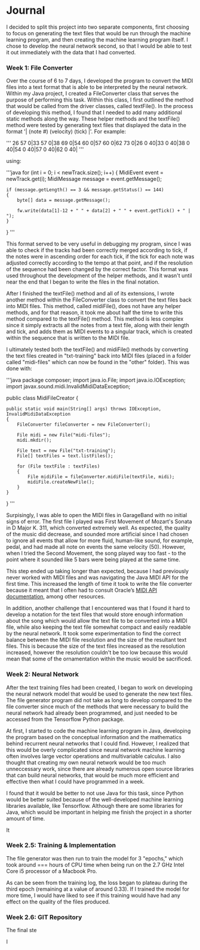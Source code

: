# Journal

I decided to split this project into two separate components, first choosing to focus on generating the text files that would be run through the machine learning program, and then creating the machine learning program itself. I chose to develop the neural network second, so that I would be able to test it out immediately with the data that I had converted.


### Week 1: File Converter

Over the course of 6 to 7 days, I developed the program to convert the MIDI files into a text format that is able to be interpreted by the neural network. Within my Java project, I created a FileConverter class that serves the purpose of performing this task. Within this class, I first outlined the method that would be called from the driver classes, called textFile(). In the process of developing this method, I found that I needed to add many additional static methods along the way. These helper methods and the textFile() method were tested by generating text files that displayed the data in the format '| (note #) (velocity) (tick) |'. For example:

'''
26 57 0|33 57 0|38 69 0|54 60 0|57 60 0|62 73 0|26 0 40|33 0 40|38 0 40|54 0 40|57 0 40|62 0 40|
'''

using:

'''java
for (int i = 0; i < newTrack.size(); i++)
{
    MidiEvent event = newTrack.get(i);
    MidiMessage message = event.getMessage();
    
    if (message.getLength() == 3 && message.getStatus() == 144)
    {
        byte[] data = message.getMessage();
            
        fw.write(data[1]-12 + " " + data[2] + " " + event.getTick() + " | ");
    }
}
'''

This format served to be very useful in debugging my program, since I was able to check if the tracks had been correctly merged according to tick, if the notes were in ascending order for each tick, if the tick for each note was adjusted correctly according to the tempo at that point, and if the resolution of the sequence had been changed by the correct factor. This format was used throughout the development of the helper methods, and it wasn't until near the end that I began to write the files in the final notation.

After I finished the textFile() method and all of its extensions, I wrote another method within the FileConverter class to convert the text files back into MIDI files. This method, called midiFile(), does not have any helper methods, and for that reason, it took me about half the time to write this method compared to the textFile() method. This method is less complex since it simply extracts all the notes from a text file, along with their length and tick, and adds them as MIDI events to a singular track, which is created within the sequence that is written to the MIDI file.

I ultimately tested both the textFile() and midiFile() methods by converting the text files created in "txt-training" back into MIDI files (placed in a folder called "midi-files" which can now be found in the "other" folder). This was done with:

'''java
package composer;
import java.io.File;
import java.io.IOException;
import javax.sound.midi.InvalidMidiDataException;

public class MidiFileCreator
{
	
	public static void main(String[] args) throws IOException, InvalidMidiDataException
	{
		FileConverter fileConverter = new FileConverter();
		
		File midi = new File("midi-files");
		midi.mkdir();
		
		File text = new File("txt-training");
		File[] textFiles = text.listFiles();
		
		for (File textFile : textFiles)
		{
			File midiFile = fileConverter.midiFile(textFile, midi);
			midiFile.createNewFile();
		}
	}
	
}
'''

Surpisingly, I was able to open the MIDI files in GarageBand with no initial signs of error. The first file I played was First Movement of Mozart's Sonata in D Major K. 311, which converted extremely well. As expected, the quality of the music did decrease, and sounded more artificial since I had chosen to ignore all events that allow for more fluid, human-like sound, for example, pedal, and had made all note on events the same velocity (50). However, when I tried the Second Movement, the song played way too fast - to the point where it sounded like 5 bars were being played at the same time.



This step ended up taking longer than expected, because I had previously never worked with MIDI files and was navigating the Java MIDI API for the first time. This increased the length of time it took to write the file converter because it meant that I often had to consult Oracle’s [MIDI API documentation](https://docs.oracle.com/javase/7/docs/api/javax/sound/midi/package-summary.html), among other resources. 

In addition, another challenge that I encountered was that I found it hard to develop a notation for the text files that would store enough information about the song which would allow the text file to be converted into a MIDI file, while also keeping the text file somewhat compact and easily readable by the neural network. It took some experimentation to find the correct balance between the MIDI file resolution and the size of the resultant text files. This is because the size of the text files increased as the resolution increased, however the resolution couldn't be too low because this would mean that some of the ornamentation within the music would be sacrificed.


### Week 2: Neural Network

After the text training files had been created, I began to work on developing the neural network model that would be used to generate the new text files. The file generator program did not take as long to develop compared to the file converter since much of the methods that were necessary to build the neural network had already been programmed, and just needed to be accessed from the Tensorflow Python package.

At first, I started to code the machine learning program in Java, developing the program based on the conceptual information and the mathematics behind recurrent neural networks that I could find. However, I realized that this would be overly complicated since neural network machine learning often involves large vector operations and multivariable calculus. I also thought that creating my own neural network would be too much unneccessary work, since there are already numerous open source libraries that can build neural networks, that would be much more efficient and effective then what I could have programmed in a week.

I found that it would be better to not use Java for this task, since Python would be better suited because of the well-developed machine learning libraries available, like Tensorflow. Although there are some libraries for Java, 
which would be important in helping me finish the project in a shorter amount of time.

It 


### Week 2.5: Training & Implementation

The file generator was then run to train the model for 3 "epochs," which took around === hours of CPU time when being run on the 2.7 GHz Intel Core i5 processor of a Macbook Pro.

As can be seen from the training log, the loss began to plateau during the third epoch (remaining at a value of around 0.33). If I trained the model for more time, I would have liked to see if this training would have had any effect on the quality of the files produced.


### Week 2.6: GIT Repository

The final ste

I